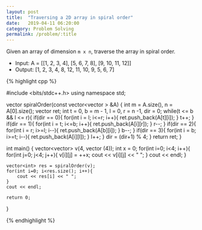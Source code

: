 ```yaml
---
layout: post
title:  "Traversing a 2D array in spiral order"
date:   2019-04-11 06:20:00
category: Problem Solving
permalink: /problem/:title
---
```


Given an array of dimension `m x n`, traverse the array in spiral order.
* Input: A = [[1, 2, 3, 4], [5, 6, 7, 8], [9, 10, 11, 12]]
* Output: [1, 2, 3, 4, 8, 12, 11, 10, 9, 5, 6, 7]

{% highlight cpp %}

#include <bits/stdc++.h>
using namespace std;

vector<int> spiralOrder(const vector<vector<int> > &A) {
    int m = A.size(), n = A[0].size();
    vector<int> ret;
    int t = 0, b = m - 1, l = 0, r = n -1, dir = 0;
    while(t <= b && l <= r){
        if(dir == 0){
            for(int i = l; i<=r; i++){
                ret.push_back(A[t][i]);
            }
            t++;
        }
        if(dir == 1){
            for(int i = t; i<=b; i++){
                ret.push_back(A[i][r]);
            }
            r--;
        }
        if(dir == 2){
            for(int i = r; i>=l; i--){
                ret.push_back(A[b][i]);
            }
            b--;
        }
        if(dir == 3){
            for(int i = b; i>=t; i--){
                ret.push_back(A[i][l]);
            }
            l++;
        }
        dir = (dir+1) % 4;
    }
    return ret;
}


int main() {
	vector<vector<int>> v(4, vector<int> (4));
	int x = 0;
	for(int i=0; i<4; i++){
		for(int j=0; j<4; j++){
			v[i][j] = ++x;
			cout << v[i][j] << " ";
		}
		cout << endl;
	}
	
	vector<int> res = spiralOrder(v);
	for(int i=0; i<res.size(); i++){
		cout << res[i] << " ";
	}
	cout << endl;
	
	return 0;
}

{% endhighlight %}




